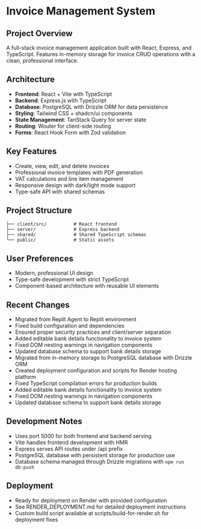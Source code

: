 # Invoice Management System

## Project Overview
A full-stack invoice management application built with React, Express, and TypeScript. Features in-memory storage for invoice CRUD operations with a clean, professional interface.

## Architecture
- **Frontend**: React + Vite with TypeScript
- **Backend**: Express.js with TypeScript
- **Database**: PostgreSQL with Drizzle ORM for data persistence
- **Styling**: Tailwind CSS + shadcn/ui components
- **State Management**: TanStack Query for server state
- **Routing**: Wouter for client-side routing
- **Forms**: React Hook Form with Zod validation

## Key Features
- Create, view, edit, and delete invoices
- Professional invoice templates with PDF generation
- VAT calculations and line item management
- Responsive design with dark/light mode support
- Type-safe API with shared schemas

## Project Structure
```
├── client/src/          # React frontend
├── server/              # Express backend
├── shared/              # Shared TypeScript schemas
└── public/              # Static assets
```

## User Preferences
- Modern, professional UI design
- Type-safe development with strict TypeScript
- Component-based architecture with reusable UI elements

## Recent Changes
- Migrated from Replit Agent to Replit environment
- Fixed build configuration and dependencies
- Ensured proper security practices and client/server separation
- Added editable bank details functionality to invoice system
- Fixed DOM nesting warnings in navigation components
- Updated database schema to support bank details storage
- Migrated from in-memory storage to PostgreSQL database with Drizzle ORM
- Created deployment configuration and scripts for Render hosting platform
- Fixed TypeScript compilation errors for production builds
- Added editable bank details functionality to invoice system
- Fixed DOM nesting warnings in navigation components
- Updated database schema to support bank details storage

## Development Notes
- Uses port 5000 for both frontend and backend serving
- Vite handles frontend development with HMR
- Express serves API routes under /api prefix
- PostgreSQL database with persistent storage for production use
- Database schema managed through Drizzle migrations with `npm run db:push`

## Deployment
- Ready for deployment on Render with provided configuration
- See RENDER_DEPLOYMENT.md for detailed deployment instructions
- Custom build script available at scripts/build-for-render.sh for deployment fixes